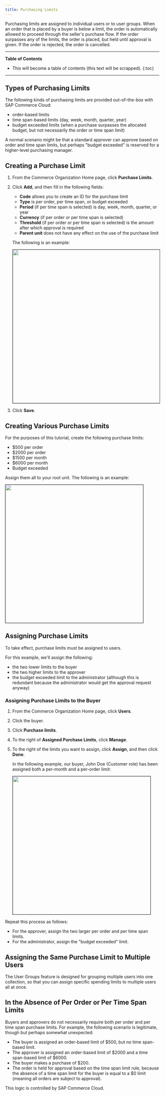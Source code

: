 ```yaml
---
title: Purchasing Limits
---
```


Purchasing limits are assigned to individual users or to user groups. When an order that is placed by a buyer is below a limit, the order is automatically allowed to proceed through the seller's purchase flow. If the order surpasses any of the limits, the order is placed, but held until approval is given. If the order is rejected, the order is cancelled.

***

**Table of Contents**

- This will become a table of contents (this text will be scrapped).
{:toc}

***

## Types of Purchasing Limits

The following kinds of purchasing limits are provided out-of-the-box with SAP Commerce Cloud:

- order-based limits
- time span-based limits (day, week, month, quarter, year)
- budget exceeded limits (when a purchase surpasses the allocated budget, but not necessarily the order or time span limit)

A normal scenario might be that a standard approver can approve based on order and time span limits, but perhaps "budget exceeded" is reserved for a higher-level purchasing manager.

## Creating a Purchase Limit

1. From the Commerce Organization Home page, click **Purchase Limits**.

2. Click **Add**, and then fill in the following fields:

   - **Code** allows you to create an ID for the purchase limit
   - **Type** is per order, per time span, or budget exceeded
   - **Period** (if per time span is selected) is day, week, month, quarter, or year
   - **Currency** (if per order or per time span is selected)
   - **Threshold** (if per order or per time span is selected) is the amount after which approval is required
   - **Parent unit** does not have any effect on the use of the purchase limit

   The following is an example:

   <img src="{{ site.baseurl }}/assets/images/commerceorg/spendlimits_1-perorder.png" alt="" width="500" border="1px" />

3. Click **Save**.

## Creating Various Purchase Limits

For the purposes of this tutorial, create the following purchase limits:

- $500 per order
- $2000 per order
- $1500 per month
- $6000 per month
- Budget exceeded

Assign them all to your root unit. The following is an example:

<img src="{{ site.baseurl }}/assets/images/commerceorg/spendlimits_1-listoflimits.png" alt="" width="450" border="1px" />

## Assigning Purchase Limits

To take effect, purchase limits must be assigned to users.

For this example, we'll assign the following:

- the two lower limits to the buyer
- the two higher limits to the approver
- the budget exceeded limit to the administrator (although this is redundant because the administrator would get the approval request anyway)

### Assigning Purchase Limits to the Buyer

1. From the Commerce Organization Home page, click **Users**.

2. Click the buyer.

3. Click **Purchase limits**.

4. To the right of **Assigned Purchase Limits**, click **Manage**.

5. To the right of the limits you want to assign, click **Assign**, and then click **Done**.

   In the following example, our buyer, John Doe (Customer role) has been assigned both a per-month and a per-order limit:

   <img src="{{ site.baseurl }}/assets/images/commerceorg/spendlimits_2-buyerlimit.png" alt="" width="450" border="1px" />

Repeat this process as follows:

- For the approver, assign the two larger per order and per time span limits.
- For the administrator, assign the "budget exceeded" limit.

## Assigning the Same Purchase Limit to Multiple Users

The User Groups feature is designed for grouping multiple users into one collection, so that you can assign specific spending limits to multiple users all at once.

## In the Absence of Per Order or Per Time Span Limits

Buyers and approvers do not necessarily require both per order and per time span purchase limits. For example, the following scenario is legitimate, though but perhaps somewhat unexpected:

- The buyer is assigned an order-based limit of $500, but no time span-based limit.
- The approver is assigned an order-based limit of $2000 and a time span-based limit of $6000.
- The buyer makes a purchase of $200.
- The order is held for approval based on the time span limit rule, because the absence of a time span limit for the buyer is equal to a $0 limit (meaning all orders are subject to approval).

This logic is controlled by SAP Commerce Cloud.
